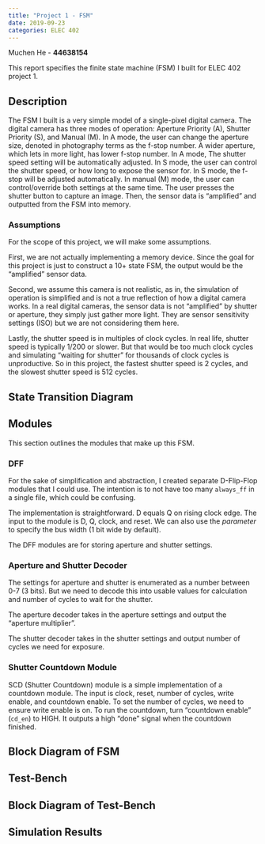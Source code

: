 ```yaml
---
title: "Project 1 - FSM"
date: 2019-09-23
categories: ELEC 402
---
```


Muchen He - **44638154**

This report specifies the finite state machine (FSM) I built for ELEC 402 project 1. 

## Description

The FSM I built is a very simple model of a single-pixel digital camera. The digital camera has three modes of operation: Aperture Priority (A), Shutter Priority (S), and Manual (M). In A mode, the user can change the aperture size, denoted in photography terms as the f-stop number. A wider aperture, which lets in more light, has lower f-stop number. In A mode, The shutter speed setting will be automatically adjusted. In S mode, the user can control the shutter speed, or how long to expose the sensor for. In S mode, the f-stop will be adjusted automatically. In manual (M) mode, the user can control/override both settings at the same time. The user presses the shutter button to capture an image. Then, the sensor data is “amplified” and outputted from the FSM into memory.

### Assumptions

For the scope of this project, we will make some assumptions.

First, we are not actually implementing a memory device. Since the goal for this project is just to construct a 10+ state FSM, the output would be the “amplified” sensor data.

Second, we assume this camera is not realistic, as in, the simulation of operation is simplified and is not a true reflection of how a digital camera works. In a real digital cameras, the sensor data is not “amplified” by shutter or aperture, they simply just gather more light. They are sensor sensitivity settings (ISO) but we are not considering them here.

Lastly, the shutter speed is in multiples of clock cycles. In real life, shutter speed is typically 1/200 or slower. But that would be too much clock cycles and simulating “waiting for shutter” for thousands of clock cycles is unproductive. So in this project, the fastest shutter speed is 2 cycles, and the slowest shutter speed is 512 cycles.

## State Transition Diagram

## Modules

This section outlines the modules that make up this FSM.

### DFF

For the sake of simplification and abstraction, I created separate D-Flip-Flop modules that I could use. The intention is to not have too many `always_ff` in a single file, which could be confusing.

The implementation is straightforward. D equals Q on rising clock edge. The input to the module is D, Q, clock, and reset. We can also use the *parameter* to specify the bus width (1 bit wide by default).

The DFF modules are for storing aperture and shutter settings.

### Aperture and Shutter Decoder

The settings for aperture and shutter is enumerated as a number between 0-7 (3 bits). But we need to decode this into usable values for calculation and number of cycles to wait for the shutter. 

The aperture decoder takes in the aperture settings and output the “aperture multiplier”.

The shutter decoder takes in the shutter settings and output number of cycles we need for exposure.

### Shutter Countdown Module

SCD (Shutter Countdown) module is a simple implementation of a countdown module. The input is clock, reset, number of cycles, write enable, and countdown enable. To set the number of cycles, we need to ensure write enable is on. To run the countdown, turn “countdown enable” (`cd_en`) to HIGH. It outputs a high “done” signal when the countdown finished.

## Block Diagram of FSM

## Test-Bench

## Block Diagram of Test-Bench

## Simulation Results